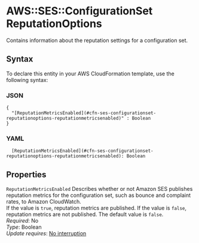 # AWS::SES::ConfigurationSet ReputationOptions<a name="aws-properties-ses-configurationset-reputationoptions"></a>

Contains information about the reputation settings for a configuration set\.

## Syntax<a name="aws-properties-ses-configurationset-reputationoptions-syntax"></a>

To declare this entity in your AWS CloudFormation template, use the following syntax:

### JSON<a name="aws-properties-ses-configurationset-reputationoptions-syntax.json"></a>

```
{
  "[ReputationMetricsEnabled](#cfn-ses-configurationset-reputationoptions-reputationmetricsenabled)" : Boolean
}
```

### YAML<a name="aws-properties-ses-configurationset-reputationoptions-syntax.yaml"></a>

```
  [ReputationMetricsEnabled](#cfn-ses-configurationset-reputationoptions-reputationmetricsenabled): Boolean
```

## Properties<a name="aws-properties-ses-configurationset-reputationoptions-properties"></a>

`ReputationMetricsEnabled`  <a name="cfn-ses-configurationset-reputationoptions-reputationmetricsenabled"></a>
Describes whether or not Amazon SES publishes reputation metrics for the configuration set, such as bounce and complaint rates, to Amazon CloudWatch\.  
If the value is `true`, reputation metrics are published\. If the value is `false`, reputation metrics are not published\. The default value is `false`\.  
*Required*: No  
*Type*: Boolean  
*Update requires*: [No interruption](https://docs.aws.amazon.com/AWSCloudFormation/latest/UserGuide/using-cfn-updating-stacks-update-behaviors.html#update-no-interrupt)
